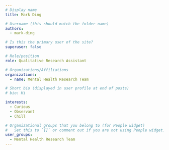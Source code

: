 ```yaml
---
# Display name
title: Mark Ding

# Username (this should match the folder name)
authors:
  - mark-ding

# Is this the primary user of the site?
superuser: false

# Role/position
role: Qualitative Research Assistant

# Organizations/Affiliations
organizations:
  - name: Mental Health Research Team

# Short bio (displayed in user profile at end of posts)
# bio: Hi

interests:
  - Curious
  - Observant
  - Chill

# Organizational groups that you belong to (for People widget)
#   Set this to `[]` or comment out if you are not using People widget.
user_groups:
  - Mental Health Research Team
---
```

